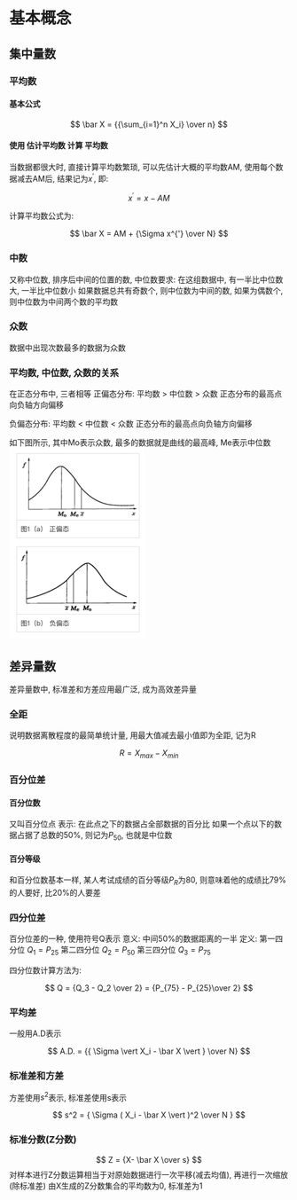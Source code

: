 # 基本概念
## 集中量数
### 平均数
#### 基本公式

$$ \bar X = {{\sum_{i=1}^n X_i} \over n} $$

#### 使用 估计平均数 计算 平均数
当数据都很大时, 直接计算平均数繁琐, 可以先估计大概的平均数AM, 使用每个数据减去AM后, 结果记为$x^{'}$, 即:

$$ x^{'} = x - AM $$

计算平均数公式为:

$$ \bar X = AM + {\Sigma x^{'} \over N} $$

### 中数
又称中位数, 排序后中间的位置的数, 
中位数要求: 在这组数据中, 有一半比中位数大, 一半比中位数小
如果数据总共有奇数个, 则中位数为中间的数, 如果为偶数个, 则中位数为中间两个数的平均数

### 众数
数据中出现次数最多的数据为众数

### 平均数, 中位数, 众数的关系
在正态分布中, 三者相等
正偏态分布: 平均数 > 中位数 > 众数
正态分布的最高点向负轴方向偏移

负偏态分布: 平均数 < 中位数 < 众数
正态分布的最高点向负轴方向偏移

如下图所示, 其中Mo表示众数, 最多的数据就是曲线的最高峰, Me表示中位数
![](_v_images/20191001123652680_2002591183.png)

## 差异量数
差异量数中, 标准差和方差应用最广泛, 成为高效差异量
### 全距
说明数据离散程度的最简单统计量, 用最大值减去最小值即为全距, 记为R

$$ R = X_{max} - X_{min} $$

### 百分位差
#### 百分位数
又叫百分位点
表示: 在此点之下的数据占全部数据的百分比
如果一个点以下的数据占据了总数的50%, 则记为$P_{50}$, 也就是中位数

#### 百分等级
和百分位数基本一样, 某人考试成绩的百分等级$P_R$为80, 则意味着他的成绩比79%的人要好, 比20%的人要差

### 四分位差
百分位差的一种, 使用符号Q表示
意义: 中间50%的数据距离的一半
定义: 
第一四分位 $Q_1 = P_{25}$
第二四分位 $Q_2 = P_{50}$
第三四分位 $Q_3 = P_{75}$

四分位数计算方法为: 

$$ Q = {Q_3 - Q_2 \over 2} = {P_{75} - P_{25}\over 2} $$

### 平均差
一般用A.D表示

$$ A.D. = {{ \Sigma \vert X_i - \bar X \vert } \over N} $$

### 标准差和方差
方差使用$s^2$表示, 标准差使用s表示

$$ s^2 = { \Sigma ( X_i - \bar X \vert )^2 \over N } $$

### 标准分数(Z分数)
$$ Z = {X- \bar X \over s} $$
对样本进行Z分数运算相当于对原始数据进行一次平移(减去均值), 再进行一次缩放(除标准差)
由X生成的Z分数集合的平均数为0, 标准差为1

